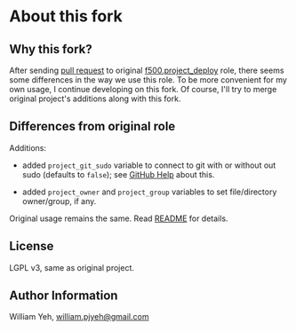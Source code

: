 About this fork
===


## Why this fork?

After sending [pull request](https://github.com/f500/ansible-project_deploy/pull/14) to original [f500.project_deploy](https://github.com/f500/ansible-project_deploy) role, there seems some differences in the way we use this role.  To be more convenient for my own usage, I continue developing on this fork.  Of course, I'll try to merge original project's additions along with this fork.


## Differences from original role

Additions:

 - added `project_git_sudo` variable to connect to git with or without out sudo (defaults to `false`); see [GitHub Help](https://help.github.com/articles/error-permission-denied-publickey/) about this.

 - added `project_owner` and `project_group` variables to set file/directory owner/group, if any.


Original usage remains the same. Read [README](README.md) for details.


## License

LGPL v3, same as original project.


## Author Information

William Yeh, william.pjyeh@gmail.com
